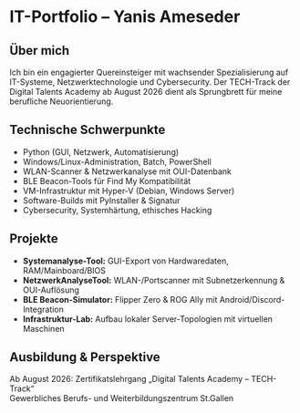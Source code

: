 
# IT-Portfolio – Yanis Ameseder

## Über mich

Ich bin ein engagierter Quereinsteiger mit wachsender Spezialisierung auf IT-Systeme, Netzwerktechnologie und Cybersecurity. Der TECH-Track der Digital Talents Academy ab August 2026 dient als Sprungbrett für meine berufliche Neuorientierung.

## Technische Schwerpunkte

- Python (GUI, Netzwerk, Automatisierung)
- Windows/Linux-Administration, Batch, PowerShell
- WLAN-Scanner & Netzwerkanalyse mit OUI-Datenbank
- BLE Beacon-Tools für Find My Kompatibilität
- VM-Infrastruktur mit Hyper-V (Debian, Windows Server)
- Software-Builds mit PyInstaller & Signatur
- Cybersecurity, Systemhärtung, ethisches Hacking

## Projekte

- **Systemanalyse-Tool:** GUI-Export von Hardwaredaten, RAM/Mainboard/BIOS
- **NetzwerkAnalyseTool:** WLAN-/Portscanner mit Subnetzerkennung & OUI-Auflösung
- **BLE Beacon-Simulator:** Flipper Zero & ROG Ally mit Android/Discord-Integration
- **Infrastruktur-Lab:** Aufbau lokaler Server-Topologien mit virtuellen Maschinen

## Ausbildung & Perspektive

Ab August 2026: Zertifikatslehrgang „Digital Talents Academy – TECH-Track“  
Gewerbliches Berufs- und Weiterbildungszentrum St.Gallen

